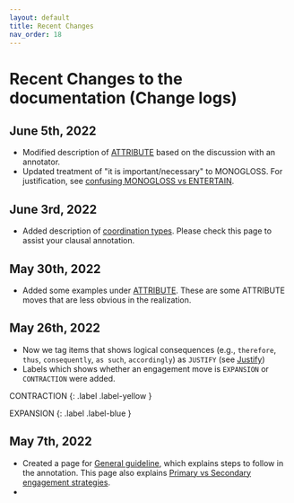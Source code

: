 ```yaml
---
layout: default
title: Recent Changes
nav_order: 18
---
```


# Recent Changes to the documentation (Change logs)


## June 5th, 2022
- Modified description of [ATTRIBUTE](2_Part1_Understanding_Engagement.md#attribute) based on the discussion with an annotator.
- Updated treatment of "it is important/necessary" to MONOGLOSS. For justification, see [confusing MONOGLOSS vs ENTERTAIN](5_Part4_confusing_tags.md#entertain-or-monogloss).  
## June 3rd, 2022
- Added description of [coordination types](1_Basic_grammar.md#coordination). Please check this page to assist your clausal annotation.


## May 30th, 2022
- Added some examples under [ATTRIBUTE](2_Part1_Understanding_Engagement.md#attribute). These are some ATTRIBUTE moves that are less obvious in the realization.

## May 26th, 2022

- Now we tag items that shows logical consequences (e.g., `therefore`, `thus`, `consequently`, `as such`, `accordingly`) as `JUSTIFY` (see [Justify](2_Part1_Understanding_Engagement.md#justify))
- Labels which shows whether an engagement move is `EXPANSION` or `CONTRACTION` were added.

CONTRACTION
{: .label .label-yellow }

EXPANSION
{: .label .label-blue }


## May 7th, 2022

- Created a page for [General guideline](6_Part5_summary.md), which explains steps to follow in the annotation. This page also explains [Primary vs Secondary engagement strategies](6_Part5_summary.md#3-engagement-annotation).
- 
  
